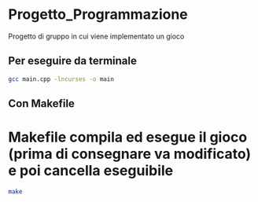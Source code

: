 # Progetto_Programmazione
Progetto di gruppo in cui viene implementato un gioco


## Per eseguire da terminale

```sh
gcc main.cpp -lncurses -o main
```

## Con Makefile

# Makefile compila ed esegue il gioco (prima di consegnare va modificato) e poi cancella eseguibile

```sh
make
```
